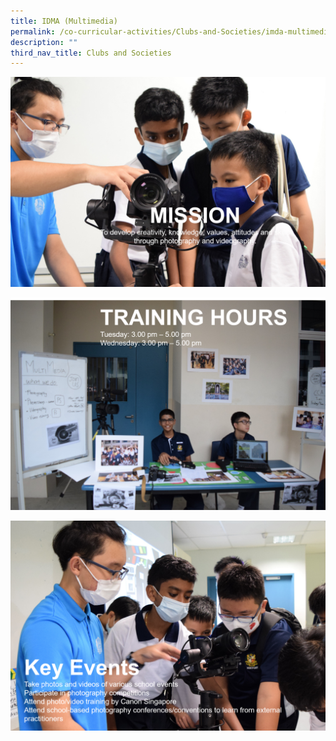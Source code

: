 ```yaml
---
title: IDMA (Multimedia)
permalink: /co-curricular-activities/Clubs-and-Societies/imda-multimedia/
description: ""
third_nav_title: Clubs and Societies
---
```

![](/images/mm1.png)

![](/images/mm2.png)

![](/images/mm4.png)